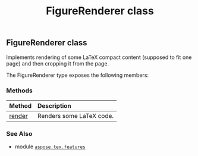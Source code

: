﻿---
title: FigureRenderer class
second_title: Aspose.TeX for Python via .NET API References
description: 
type: docs
weight: 10
url: /python-net/aspose.tex.features/figurerenderer/
is_root: false
---

## FigureRenderer class

Implements rendering of some LaTeX compact content (supposed to fit one page) and then cropping it from the page.



The FigureRenderer type exposes the following members:

### Methods
| Method | Description |
| :- | :- |
| [render](/tex/python-net/aspose.tex.features/figurerenderer/render/#str-io.RawIOBase-aspose.tex.features.FigureRendererOptions) | Renders some LaTeX code. |



### See Also
* module [`aspose.tex.features`](..)
